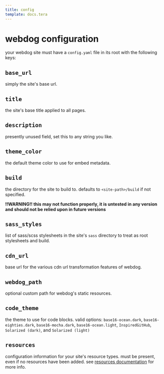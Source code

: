 ```yaml
---
title: config
template: docs.tera
---
```


# webdog configuration

your webdog site must have a `config.yaml` file in its root with the following keys:

## `base_url`

simply the site's base url.

## `title`

the site's base title applied to all pages.

## `description`

presently unused field, set this to any string you like.

## `theme_color`

the default theme color to use for embed metadata.

## `build`

the directory for the site to build to. defaults to `<site-path>/build` if not specified.

**!!WARNING!! this may not function properly, it is untested in any version and should not be relied upon in future versions**

## `sass_styles`

list of sass/scss stylesheets in the site's `sass` directory to treat as root stylesheets and build.

## `cdn_url`

base url for the various cdn url transformation features of webdog.

## `webdog_path`

optional custom path for webdog's static resources.

## `code_theme`

the theme to use for code blocks. valid options: `base16-ocean.dark`, `base16-eighties.dark`, `base16-mocha.dark`, `base16-ocean.light`, `InspiredGitHub`, `Solarized (dark)`, and `Solarized (light)`

## `resources`

configuration information for your site's resource types. must be present, even if no resources have been added. see <a href="resources">resources documentation</a> for more info.
